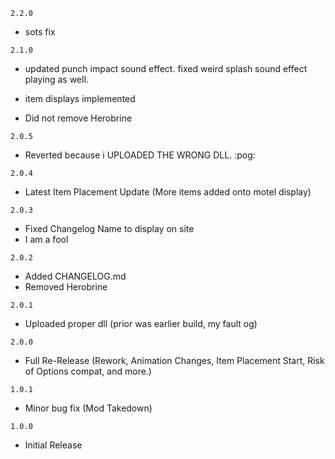 `2.2.0`
- sots fix

`2.1.0`

- updated punch impact sound effect. fixed weird splash sound effect playing as well.

- item displays implemented

- Did not remove Herobrine

`2.0.5`

- Reverted because i UPLOADED THE WRONG DLL. :pog:

`2.0.4`
- Latest Item Placement Update (More items added onto motel display)

`2.0.3`
- Fixed Changelog Name to display on site
- I am a fool

`2.0.2`
- Added CHANGELOG.md
- Removed Herobrine

`2.0.1`
  - Uploaded proper dll (prior was earlier build, my fault og)

`2.0.0`
  - Full Re-Release (Rework, Animation Changes, Item Placement Start, Risk of Options compat, and more.)

`1.0.1`
  - Minor bug fix (Mod Takedown)

`1.0.0`
  - Initial Release
